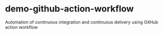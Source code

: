 # demo-github-action-workflow
Automation of continuous integration and continuous delivery using GitHub action workflow 
